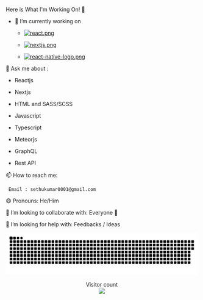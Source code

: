 Here is What I'm Working On! 👋

- 🔭 I’m currently working on

    - [![react.png](https://i.postimg.cc/1zp1jcq8/react.png)](https://postimg.cc/R3VY3tGm)
    
    - [![nextjs.png](https://i.postimg.cc/G3vTxZtR/nextjs.png)](https://postimg.cc/ThYPRNnN)
    
    - [![react-native-logo.png](https://i.postimg.cc/mr3KwLvM/react-native-logo.png)](https://postimg.cc/VS67s8LL)


💬 Ask me about :
 
   - Reactjs
   
   - Nextjs

   - HTML and SASS/SCSS
   
   - Javascript
 
   - Typescript
   
   - Meteorjs 
   
   - GraphQL
   
   - Rest API
    
 📫 How to reach me: 
 
     Email : sethukumar0001@gmail.com
     
 😄 Pronouns: He/Him

 👯 I’m looking to collaborate with: Everyone 🤗

 🤔 I’m looking for help with: Feedbacks / Ideas


<a href=#><img src="contributions.svg"></a>

<p align="center"> 
  Visitor count<br>
  <img src="https://profile-counter.glitch.me/insolitum/count.svg" />
</p>